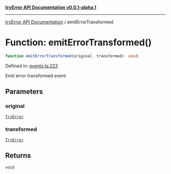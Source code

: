 [**tryError API Documentation v0.0.1-alpha.1**](../index.md)

***

[tryError API Documentation](../index.md) / emitErrorTransformed

# Function: emitErrorTransformed()

```ts
function emitErrorTransformed(original, transformed): void;
```

Defined in: [events.ts:223](https://github.com/oconnorjohnson/tryError/blob/e3ae0308069a4fba073f4543d527ad76373db795/src/events.ts#L223)

Emit error transformed event

## Parameters

### original

[`TryError`](../interfaces/TryError.md)

### transformed

[`TryError`](../interfaces/TryError.md)

## Returns

`void`
